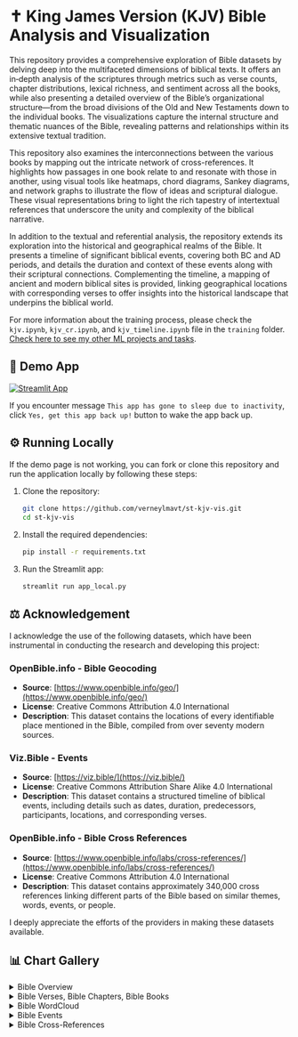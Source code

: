 # ✝️ King James Version (KJV) Bible Analysis and Visualization

This repository provides a comprehensive exploration of Bible datasets by delving deep into the multifaceted dimensions of biblical texts. It offers an in‐depth analysis of the scriptures through metrics such as verse counts, chapter distributions, lexical richness, and sentiment across all the books, while also presenting a detailed overview of the Bible’s organizational structure—from the broad divisions of the Old and New Testaments down to the individual books. The visualizations capture the internal structure and thematic nuances of the Bible, revealing patterns and relationships within its extensive textual tradition.

This repository also examines the interconnections between the various books by mapping out the intricate network of cross-references. It highlights how passages in one book relate to and resonate with those in another, using visual tools like heatmaps, chord diagrams, Sankey diagrams, and network graphs to illustrate the flow of ideas and scriptural dialogue. These visual representations bring to light the rich tapestry of intertextual references that underscore the unity and complexity of the biblical narrative.

In addition to the textual and referential analysis, the repository extends its exploration into the historical and geographical realms of the Bible. It presents a timeline of significant biblical events, covering both BC and AD periods, and details the duration and context of these events along with their scriptural connections. Complementing the timeline, a mapping of ancient and modern biblical sites is provided, linking geographical locations with corresponding verses to offer insights into the historical landscape that underpins the biblical world.

For more information about the training process, please check the `kjv.ipynb`, `kjv_cr.ipynb`, and `kjv_timeline.ipynb` file in the `training` folder. [Check here to see my other ML projects and tasks](https://github.com/verneylmavt/ml-model).

## 🎈 Demo App

[![Streamlit App](https://static.streamlit.io/badges/streamlit_badge_black_white.svg)](https://verneylogyt-kjv-vis.streamlit.app/)

<!-- ![Demo GIF](https://github.com/verneylmavt/st-kjv-vis/blob/main/assets/demo.gif) -->

If you encounter message `This app has gone to sleep due to inactivity`, click `Yes, get this app back up!` button to wake the app back up.

## ⚙️ Running Locally

If the demo page is not working, you can fork or clone this repository and run the application locally by following these steps:

<!-- ### Prerequisites

Ensure you have the following installed:

- Python 3.8 or later
- pip (Python Package Installer)

### Installation Steps -->

1. Clone the repository:

   ```bash
   git clone https://github.com/verneylmavt/st-kjv-vis.git
   cd st-kjv-vis
   ```

2. Install the required dependencies:

   ```bash
   pip install -r requirements.txt
   ```

3. Run the Streamlit app:
   ```bash
   streamlit run app_local.py
   ```

## ⚖️ Acknowledgement

I acknowledge the use of the following datasets, which have been instrumental in conducting the research and developing this project:

<!-- ### King James Version Bible

- **Source**: [https://www.kaggle.com/datasets/kk99807/the-king-james-bible](https://www.kaggle.com/datasets/kk99807/the-king-james-bible)
- **License**: Creative Commons 1.0
- **Description**: This dataset contains the full text of King James Version Bible, one of the most widely read and referenced translations of the Bible. -->

### OpenBible.info - Bible Geocoding

- **Source**: [https://www.openbible.info/geo/](https://www.openbible.info/geo/)
- **License**: Creative Commons Attribution 4.0 International
- **Description**: This dataset contains the locations of every identifiable place mentioned in the Bible, compiled from over seventy modern sources.

### Viz.Bible - Events

- **Source**: [https://viz.bible/](https://viz.bible/)
- **License**: Creative Commons Attribution Share Alike 4.0 International
- **Description**: This dataset contains a structured timeline of biblical events, including details such as dates, duration, predecessors, participants, locations, and corresponding verses.

### OpenBible.info - Bible Cross References

- **Source**: [https://www.openbible.info/labs/cross-references/](https://www.openbible.info/labs/cross-references/)
- **License**: Creative Commons Attribution 4.0 International
- **Description**: This dataset contains approximately 340,000 cross references linking different parts of the Bible based on similar themes, words, events, or people.

I deeply appreciate the efforts of the providers in making these datasets available.

## 📊 Chart Gallery

<!-- <img src="https://github.com/verneylmavt/st-kjv-vis/blob/main/assets/screenshots/1.png" width="90%"></img>
<img src="https://github.com/verneylmavt/st-kjv-vis/blob/main/assets/screenshots/7.png" width="45%"></img>
<img src="https://github.com/verneylmavt/st-kjv-vis/blob/main/assets/screenshots/8.png" width="45%"></img>
<img src="https://github.com/verneylmavt/st-kjv-vis/blob/main/assets/screenshots/10_1.png" width="45%"></img>
<img src="https://github.com/verneylmavt/st-kjv-vis/blob/main/assets/screenshots/10_2.png" width="45%"></img>
<img src="https://github.com/verneylmavt/st-kjv-vis/blob/main/assets/screenshots/10_3.png" width="45%"></img>
<img src="https://github.com/verneylmavt/st-kjv-vis/blob/main/assets/screenshots/10_4.png" width="45%"></img>
<img src="https://github.com/verneylmavt/st-kjv-vis/blob/main/assets/screenshots/10_5.png" width="45%"></img> -->

<details>
  <summary>Bible Overview</summary>
  <p>
    <img src="https://github.com/verneylmavt/st-kjv-vis/blob/main/assets/models/figure_bible_overview.png"/>
  </p>
</details>

<details>
  <summary>Bible Verses, Bible Chapters, Bible Books</summary>
  <p>
    <img src="https://github.com/verneylmavt/st-kjv-vis/blob/main/assets/models/figure_verses_book.png"/>
    <img src="https://github.com/verneylmavt/st-kjv-vis/blob/main/assets/models/figure_chapters_book.png"/>
    <img src="https://github.com/verneylmavt/st-kjv-vis/blob/main/assets/models/figure_verses_chapter.png"/>
    <img src="https://github.com/verneylmavt/st-kjv-vis/blob/main/assets/models/figure_lex_rich_book.png"/>
    <img src="https://github.com/verneylmavt/st-kjv-vis/blob/main/assets/models/figure_snt_book.png"/>
  </p>
</details>

<details>
  <summary>Bible WordCloud</summary>
  <p>
    <img src="https://github.com/verneylmavt/st-kjv-vis/blob/main/assets/wordcloud/1.png" width="45%"></img>
    <img src="https://github.com/verneylmavt/st-kjv-vis/blob/main/assets/wordcloud/1_example.jpg" width="45%"></img>
    <img src="https://github.com/verneylmavt/st-kjv-vis/blob/main/assets/wordcloud/2.png" width="45%"></img>
    <img src="https://github.com/verneylmavt/st-kjv-vis/blob/main/assets/wordcloud/2_example.jpg" width="45%"></img>
    <img src="https://github.com/verneylmavt/st-kjv-vis/blob/main/assets/wordcloud/3.png" width="45%"></img>
    <img src="https://github.com/verneylmavt/st-kjv-vis/blob/main/assets/wordcloud/3_example.jpg" width="45%"></img>
    <img src="https://github.com/verneylmavt/st-kjv-vis/blob/main/assets/wordcloud/4.png" width="45%"></img>
    <img src="https://github.com/verneylmavt/st-kjv-vis/blob/main/assets/wordcloud/4_example.jpg" width="45%"></img>
    <img src="https://github.com/verneylmavt/st-kjv-vis/blob/main/assets/wordcloud/5.png" width="45%"></img>
    <img src="https://github.com/verneylmavt/st-kjv-vis/blob/main/assets/wordcloud/5_example.jpg" width="45%"></img>
    <img src="https://github.com/verneylmavt/st-kjv-vis/blob/main/assets/wordcloud/6.png" width="45%"></img>
    <img src="https://github.com/verneylmavt/st-kjv-vis/blob/main/assets/wordcloud/6_example.jpg" width="45%"></img>
    <img src="https://github.com/verneylmavt/st-kjv-vis/blob/main/assets/wordcloud/7.png" width="45%"></img>
    <img src="https://github.com/verneylmavt/st-kjv-vis/blob/main/assets/wordcloud/7_example.jpg" width="45%"></img>
  </p>
</details>

<details>
  <summary>Bible Events</summary>
  <p>
    <img src="https://github.com/verneylmavt/st-kjv-vis/blob/main/assets/models/figure_timeline_bc.png"/>
    <img src="https://github.com/verneylmavt/st-kjv-vis/blob/main/assets/models/figure_timeline_ad.png"/>
  </p>
</details>

<details>
  <summary>Bible Cross-References</summary>
  <p>
    <img src="https://github.com/verneylmavt/st-kjv-vis/blob/main/assets/models/figure_cr_hm.png"/>
    <img src="https://github.com/verneylmavt/st-kjv-vis/blob/main/assets/models/figure_cr_cd.png"/>
    <img src="https://github.com/verneylmavt/st-kjv-vis/blob/main/assets/models/figure_cr_sd.png"/>
    <img src="https://github.com/verneylmavt/st-kjv-vis/blob/main/assets/models/figure_cr_ng.png"/>
    <img src="https://github.com/verneylmavt/st-kjv-vis/blob/main/assets/models/figure_cr_ng_spiral.png"/>
    <img src="https://github.com/verneylmavt/st-kjv-vis/blob/main/assets/models/figure_cr_ng_snail.png"/>
  </p>
</details>

